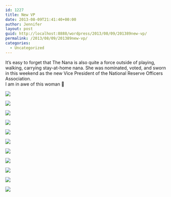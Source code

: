 ```yaml
---
id: 1227
title: New VP
date: 2013-08-09T21:41:40+00:00
author: Jennifer
layout: post
guid: http://localhost:8888/wordpress/2013/08/09/201389new-vp/
permalink: /2013/08/09/201389new-vp/
categories:
  - Uncategorized
---
```

It&#8217;s easy to forget that The Nana is also quite a force outside of playing, walking, carrying stay-at-home nana. She was nominated, voted, and sworn in this weekend as the new Vice President of the National Reserve Officers Association.   
I am in awe of this woman 🙂

<div class="image-gallery-wrapper">
  <p>
    <img src="http://static1.squarespace.com/static/50db6bb3e4b015296cd43789/50dfa5b1e4b0dc6320e0b5ea/5206ee38e4b0bdc260071898/1376338705946/2013-08-09+11.22.25.jpg.25.jpg?format=original" />
  </p>
  
  <p>
    <img src="http://static1.squarespace.com/static/50db6bb3e4b015296cd43789/50dfa5b1e4b0dc6320e0b5ea/5206eef7e4b0cc1763c2b902/1376186676368/2013-08-09+14.24.31.jpg.31.jpg?format=original" />
  </p>
  
  <p>
    <img src="http://static1.squarespace.com/static/50db6bb3e4b015296cd43789/50dfa5b1e4b0dc6320e0b5ea/5206ee38e4b04f935eea1da3/1376337390592/2013-08-09+11.22.33.jpg.33.jpg?format=original" />
  </p>
  
  <p>
    <img src="http://static1.squarespace.com/static/50db6bb3e4b015296cd43789/50dfa5b1e4b0dc6320e0b5ea/5206eee1e4b0cc1763c2b8e5/1376186091721/2013-08-09+14.24.39.jpg.39.jpg?format=original" />
  </p>
  
  <p>
    <img src="http://static1.squarespace.com/static/50db6bb3e4b015296cd43789/50dfa5b1e4b0dc6320e0b5ea/5206efbce4b0e286857e7e8a/1376186307351/2013-08-09+11.16.22.jpg.22.jpg?format=original" />
  </p>
  
  <p>
    <img src="http://static1.squarespace.com/static/50db6bb3e4b015296cd43789/50dfa5b1e4b0dc6320e0b5ea/5206efdbe4b0f6f84d9229eb/1376186422792/2013-08-09+11.11.54.jpg.54.jpg?format=original" />
  </p>
  
  <p>
    <img src="http://static1.squarespace.com/static/50db6bb3e4b015296cd43789/50dfa5b1e4b0dc6320e0b5ea/5206efcbe4b0f6f84d9229d5/1376337213744/2013-08-09+11.12.30.jpg.30.jpg?format=original" />
  </p>
  
  <p>
    <img src="http://static1.squarespace.com/static/50db6bb3e4b015296cd43789/50dfa5b1e4b0dc6320e0b5ea/5209425ee4b04f935eede01c/1376338539935/2013-08-09+13.16.31.jpg.31.jpg?format=original" />
  </p>
  
  <p>
    <img src="http://static1.squarespace.com/static/50db6bb3e4b015296cd43789/50dfa5b1e4b0dc6320e0b5ea/5206ef62e4b0bdc2600719ac/1376186221764/2013-08-09+13.14.42.jpg.42.jpg?format=original" />
  </p>
  
  <p>
    <img src="http://static1.squarespace.com/static/50db6bb3e4b015296cd43789/50dfa5b1e4b0dc6320e0b5ea/5206ef22e4b0f89d326ddbdb/1376337633893/2013-08-09+13.47.32.jpg.32.jpg?format=original" />
  </p>
  
  <p>
    <img src="http://static1.squarespace.com/static/50db6bb3e4b015296cd43789/50dfa5b1e4b0dc6320e0b5ea/5206ef11e4b03ad27ab3ee98/1376337250056/2013-08-09+13.48.37.jpg.37.jpg?format=original" />
  </p>
</div>
